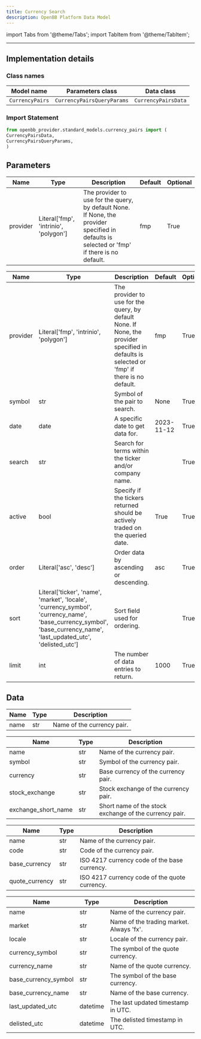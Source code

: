 ```yaml
---
title: Currency Search
description: OpenBB Platform Data Model
---
```


<!-- markdownlint-disable MD012 MD031 MD033 -->

import Tabs from '@theme/Tabs';
import TabItem from '@theme/TabItem';

---

## Implementation details

### Class names

| Model name | Parameters class | Data class |
| ---------- | ---------------- | ---------- |
| `CurrencyPairs` | `CurrencyPairsQueryParams` | `CurrencyPairsData` |

### Import Statement

```python
from openbb_provider.standard_models.currency_pairs import (
CurrencyPairsData,
CurrencyPairsQueryParams,
)
```

## Parameters

<Tabs>
<TabItem value="standard" label="Standard">

| Name | Type | Description | Default | Optional |
| ---- | ---- | ----------- | ------- | -------- |
| provider | Literal['fmp', 'intrinio', 'polygon'] | The provider to use for the query, by default None. If None, the provider specified in defaults is selected or 'fmp' if there is no default. | fmp | True |
</TabItem>

<TabItem value='polygon' label='polygon'>

| Name | Type | Description | Default | Optional |
| ---- | ---- | ----------- | ------- | -------- |
| provider | Literal['fmp', 'intrinio', 'polygon'] | The provider to use for the query, by default None. If None, the provider specified in defaults is selected or 'fmp' if there is no default. | fmp | True |
| symbol | str | Symbol of the pair to search. | None | True |
| date | date | A specific date to get data for. | 2023-11-12 | True |
| search | str | Search for terms within the ticker and/or company name. |  | True |
| active | bool | Specify if the tickers returned should be actively traded on the queried date. | True | True |
| order | Literal['asc', 'desc'] | Order data by ascending or descending. | asc | True |
| sort | Literal['ticker', 'name', 'market', 'locale', 'currency_symbol', 'currency_name', 'base_currency_symbol', 'base_currency_name', 'last_updated_utc', 'delisted_utc'] | Sort field used for ordering. |  | True |
| limit | int | The number of data entries to return. | 1000 | True |
</TabItem>

</Tabs>

## Data

<Tabs>
<TabItem value="standard" label="Standard">

| Name | Type | Description |
| ---- | ---- | ----------- |
| name | str | Name of the currency pair. |
</TabItem>

<TabItem value='fmp' label='fmp'>

| Name | Type | Description |
| ---- | ---- | ----------- |
| name | str | Name of the currency pair. |
| symbol | str | Symbol of the currency pair. |
| currency | str | Base currency of the currency pair. |
| stock_exchange | str | Stock exchange of the currency pair. |
| exchange_short_name | str | Short name of the stock exchange of the currency pair. |
</TabItem>

<TabItem value='intrinio' label='intrinio'>

| Name | Type | Description |
| ---- | ---- | ----------- |
| name | str | Name of the currency pair. |
| code | str | Code of the currency pair. |
| base_currency | str | ISO 4217 currency code of the base currency. |
| quote_currency | str | ISO 4217 currency code of the quote currency. |
</TabItem>

<TabItem value='polygon' label='polygon'>

| Name | Type | Description |
| ---- | ---- | ----------- |
| name | str | Name of the currency pair. |
| market | str | Name of the trading market. Always 'fx'. |
| locale | str | Locale of the currency pair. |
| currency_symbol | str | The symbol of the quote currency. |
| currency_name | str | Name of the quote currency. |
| base_currency_symbol | str | The symbol of the base currency. |
| base_currency_name | str | Name of the base currency. |
| last_updated_utc | datetime | The last updated timestamp in UTC. |
| delisted_utc | datetime | The delisted timestamp in UTC. |
</TabItem>

</Tabs>

